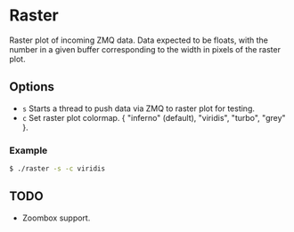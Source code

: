 Raster
======

Raster plot of incoming ZMQ data. Data expected to be floats, with the number
in a given buffer corresponding to the width in pixels of the raster plot.

Options
-------

- `s` Starts a thread to push data via ZMQ to raster plot for testing.
- `c` Set raster plot colormap. { "inferno" (default), "viridis", "turbo", "grey" }.

### Example

```sh
$ ./raster -s -c viridis
```

TODO
----

- Zoombox support.
